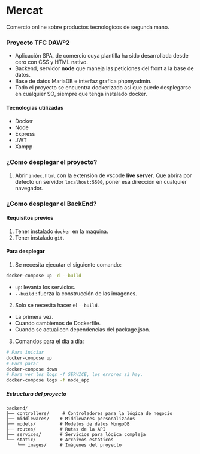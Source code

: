 # Mercat
Comercio online sobre productos tecnologicos de segunda mano. 

### Proyecto TFC DAWº2

- Aplicación SPA, de comercio cuya plantilla ha sido desarrollada desde cero con CSS y HTML nativo.
- Backend, servidor **node** que maneja las peticiones del front a la base de datos.
- Base de datos MariaDB e interfaz grafica phpmyadmin.
- Todo el proyecto se encuentra dockerizado asi que puede desplegarse en cualquier SO, siempre que tenga instalado docker.

#### Tecnologias utilizadas
- Docker
- Node
- Express
- JWT
- Xampp

###  ¿Como desplegar el proyecto?

1. Abrir `index.html` con la extensión de vscode **live server**. 
    Que abrira por defecto un servidor `localhost:5500`, poner esa dirección en cualquier navegador.

### ¿Como desplegar el BackEnd?
#### Requisitos previos
1. Tener instalado `docker` en la maquina.
2. Tener instalado `git`.
#### Para desplegar

1. Se necesita ejecutar el siguiente comando: 
```bash
docker-compose up -d --build
```
- `up`: levanta los servicios.
- `--build` : fuerza la construcción de las imagenes.

2. Solo se necesita hacer el `--build`.
- La primera vez.
- Cuando cambiemos de Dockerfile.
- Cuando se actualicen dependencias del package.json.

3. Comandos para el día a día:
```bash
# Para iniciar
docker-compose up 
# Para parar
docker-compose down
# Para ver los logs -f SERVICE, los errores si hay.
docker-compose logs -f node_app
```
##### Estructura del proyecto
```
backend/
├── controllers/     # Controladores para la lógica de negocio
├── middlewares/    # Middlewares personalizados
├── models/         # Modelos de datos MongoDB
├── routes/         # Rutas de la API
├── services/       # Servicios para lógica compleja
└── static/         # Archivos estáticos
    └── images/     # Imágenes del proyecto
```
